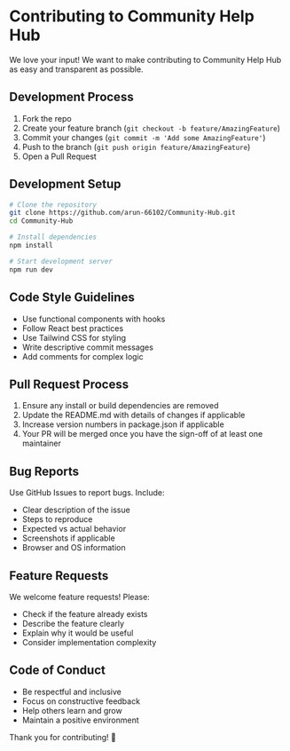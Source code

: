 # Contributing to Community Help Hub

We love your input! We want to make contributing to Community Help Hub as easy and transparent as possible.

## Development Process

1. Fork the repo
2. Create your feature branch (`git checkout -b feature/AmazingFeature`)
3. Commit your changes (`git commit -m 'Add some AmazingFeature'`)
4. Push to the branch (`git push origin feature/AmazingFeature`)
5. Open a Pull Request

## Development Setup

```bash
# Clone the repository
git clone https://github.com/arun-66102/Community-Hub.git
cd Community-Hub

# Install dependencies
npm install

# Start development server
npm run dev
```

## Code Style Guidelines

- Use functional components with hooks
- Follow React best practices
- Use Tailwind CSS for styling
- Write descriptive commit messages
- Add comments for complex logic

## Pull Request Process

1. Ensure any install or build dependencies are removed
2. Update the README.md with details of changes if applicable
3. Increase version numbers in package.json if applicable
4. Your PR will be merged once you have the sign-off of at least one maintainer

## Bug Reports

Use GitHub Issues to report bugs. Include:
- Clear description of the issue
- Steps to reproduce
- Expected vs actual behavior
- Screenshots if applicable
- Browser and OS information

## Feature Requests

We welcome feature requests! Please:
- Check if the feature already exists
- Describe the feature clearly
- Explain why it would be useful
- Consider implementation complexity

## Code of Conduct

- Be respectful and inclusive
- Focus on constructive feedback
- Help others learn and grow
- Maintain a positive environment

Thank you for contributing! 🌟
